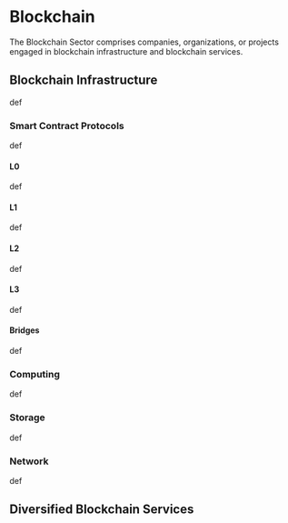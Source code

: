 # Blockchain

The Blockchain Sector comprises companies, organizations, or projects engaged in blockchain infrastructure and blockchain services.

## Blockchain Infrastructure

def

### Smart Contract Protocols

def

#### L0

def

#### L1

def

#### L2

def

#### L3

def

#### Bridges

def

### Computing

def

### Storage

def

### Network

def

## Diversified Blockchain Services

